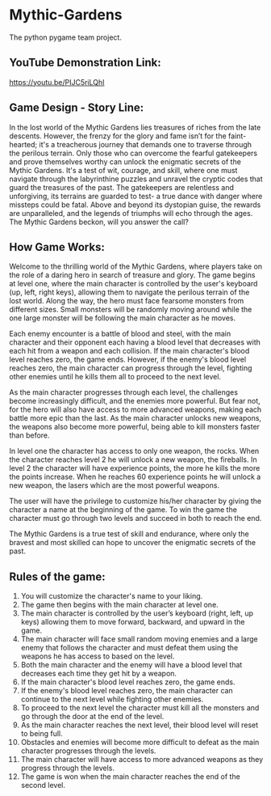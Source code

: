 # Mythic-Gardens
The python pygame team project.

## YouTube Demonstration Link:
https://youtu.be/PIJC5riLQhI

## Game Design - Story Line:

In the lost world of the Mythic Gardens lies treasures of riches from the late descents. However, the frenzy for the glory and fame isn’t for the faint-hearted; it's a treacherous journey that demands one to traverse through the perilous terrain. Only those who can overcome the fearful gatekeepers and prove themselves worthy can unlock the enigmatic secrets of the Mythic Gardens. It's a test of wit, courage, and skill, where one must navigate through the labyrinthine puzzles and unravel the cryptic codes that guard the treasures of the past. The gatekeepers are relentless and unforgiving, its terrains are guarded to test- a true dance with danger where missteps could be fatal. Above and beyond its dystopian guise, the rewards are unparalleled, and the legends of triumphs will echo through the ages. The Mythic Gardens beckon, will you answer the call?

## How Game Works:

Welcome to the thrilling world of the Mythic Gardens, where players take on the role of a daring hero in search of treasure and glory. The game begins at level one, where the main character is controlled by the user's keyboard (up, left, right keys), allowing them to navigate the perilous terrain of the lost world. Along the way, the hero must face fearsome monsters from different sizes. Small monsters will be randomly moving around while the one large monster will be following the main character as he moves.

Each enemy encounter is a battle of blood and steel, with the main character and their opponent each having a blood level that decreases with each hit from a weapon and each collision. If the main character's blood level reaches zero, the game ends. However, if the enemy's blood level reaches zero, the main character can progress through the level, fighting other enemies until he kills them all to proceed to the next level.

As the main character progresses through each level, the challenges become increasingly difficult, and the enemies more powerful. But fear not, for the hero will also have access to more advanced weapons, making each battle more epic than the last. As the main character unlocks new weapons, the weapons also become more powerful, being able to kill monsters faster than before.

In level one the character has access to only one weapon, the rocks. When the character reaches level 2 he will unlock a new weapon, the fireballs. In level 2 the character will have experience points, the more he kills the more the points increase. When he reaches 60 experience points he will unlock a new weapon, the lasers which are the most powerful weapons.

The user will have the privilege to customize his/her character by giving the character a name at the beginning of the game. To win the game the character must go through two levels and succeed in both to reach the end.

The Mythic Gardens is a true test of skill and endurance, where only the bravest and most skilled can hope to uncover the enigmatic secrets of the past.

## Rules of the game:

1. You will customize the character's name to your liking.
2. The game then begins with the main character at level one.
3. The main character is controlled by the user’s keyboard (right, left, up keys) allowing them to move forward, backward, and upward in the game.
4. The main character will face small random moving enemies and a large enemy that follows the character and must defeat them using the weapons he has access to based on the level.
5. Both the main character and the enemy will have a blood level that decreases each time they get hit by a weapon.
6. If the main character's blood level reaches zero, the game ends.
7. If the enemy's blood level reaches zero, the main character can continue to the next level while fighting other enemies.
8. To proceed to the next level the character must kill all the monsters and go through the door at the end of the level.
9. As the main character reaches the next level, their blood level will reset to being full.
10. Obstacles and enemies will become more difficult to defeat as the main character progresses through the levels.
11. The main character will have access to more advanced weapons as they progress through the levels.
12. The game is won when the main character reaches the end of the second level.
    
